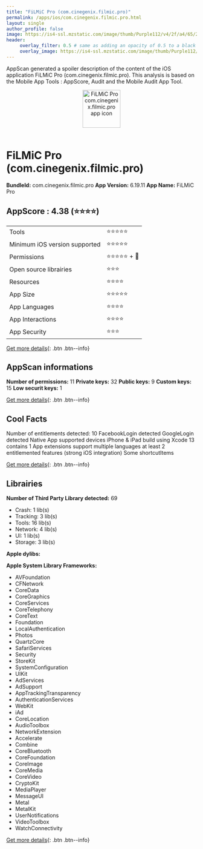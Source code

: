 ```yaml
---
title: "FiLMiC Pro (com.cinegenix.filmic.pro)"
permalink: /apps/ios/com.cinegenix.filmic.pro.html
layout: single
author_profile: false
image: https://is4-ssl.mzstatic.com/image/thumb/Purple112/v4/2f/a4/65/2fa465e8-dd93-6e0f-89b3-e4dca24e1123/AppIcon-1x_U007emarketing-0-10-0-85-220.png/512x512bb.jpg
header: 
     overlay_filter: 0.5 # same as adding an opacity of 0.5 to a black background
     overlay_image: https://is4-ssl.mzstatic.com/image/thumb/Purple112/v4/2f/a4/65/2fa465e8-dd93-6e0f-89b3-e4dca24e1123/AppIcon-1x_U007emarketing-0-10-0-85-220.png/512x512bb.jpg
---
```

AppScan generated a spoiler description of the content of the iOS application FiLMiC Pro (com.cinegenix.filmic.pro). This analysis is based on the Mobile App Tools : AppScore, Audit and the Mobile Audit App Tool.

  
  
<div style="text-align: center;"><img src="https://is4-ssl.mzstatic.com/image/thumb/Purple112/v4/2f/a4/65/2fa465e8-dd93-6e0f-89b3-e4dca24e1123/AppIcon-1x_U007emarketing-0-10-0-85-220.png/512x512bb.jpg" width="100" height="100" alt="FiLMiC Pro com.cinegenix.filmic.pro app icon"></div></br>
  
# FiLMiC Pro (com.cinegenix.filmic.pro)

**BundleId:** com.cinegenix.filmic.pro
**App Version:** 6.19.11
**App Name:** FiLMiC Pro


## AppScore : 4.38 (⭐️⭐️⭐️⭐️) 

<table>
<tr><td> Tools </td><td> ⭐️⭐️⭐️⭐️⭐️ </td></tr>
<tr><td> Minimum iOS version supported </td><td> ⭐️⭐️⭐️⭐️⭐️ </td></tr>
<tr><td> Permissions </td><td> ⭐️⭐️⭐️⭐️⭐️ + 🌟 </td></tr>
<tr><td> Open source librairies </td><td> ⭐️⭐️⭐️ </td></tr>
<tr><td> Resources </td><td> ⭐️⭐️⭐️⭐️ </td></tr>
<tr><td> App Size </td><td> ⭐️⭐️⭐️⭐️⭐️ </td></tr>
<tr><td> App Languages </td><td> ⭐️⭐️⭐️⭐️ </td></tr>
<tr><td> App Interactions </td><td> ⭐️⭐️⭐️⭐️ </td></tr>
<tr><td> App Security </td><td> ⭐️⭐️⭐️ </td></tr>
</table>

[Get more details](/pricing.html){: .btn .btn--info}  
  
## AppScan informations 

**Number of permissions:** 11
**Private keys:** 32
**Public keys:** 9
**Custom keys:** 15
**Low securit keys:** 1
  
[Get more details](/pricing.html){: .btn .btn--info}

## Cool Facts

Number of entitlements detected: 10
FacebookLogin detected
GoogleLogin detected
Native App
supported devices iPhone & iPad
build using Xcode 13
contains 1 App extensions
support multiple languages
at least 2 entitlemented features (strong iOS integration)
Some shortcutItems 
  
[Get more details](/pricing.html){: .btn .btn--info}

## Librairies 
**Number of Third Party Library detected:** 69
- Crash: 1 lib(s)
- Tracking: 3 lib(s)
- Tools: 16 lib(s)
- Network: 4 lib(s)
- UI: 1 lib(s)
- Storage: 3 lib(s)

**Apple dylibs:**


**Apple System Library Frameworks:**
- AVFoundation
- CFNetwork
- CoreData
- CoreGraphics
- CoreServices
- CoreTelephony
- CoreText
- Foundation
- LocalAuthentication
- Photos
- QuartzCore
- SafariServices
- Security
- StoreKit
- SystemConfiguration
- UIKit
- AdServices
- AdSupport
- AppTrackingTransparency
- AuthenticationServices
- WebKit
- iAd
- CoreLocation
- AudioToolbox
- NetworkExtension
- Accelerate
- Combine
- CoreBluetooth
- CoreFoundation
- CoreImage
- CoreMedia
- CoreVideo
- CryptoKit
- MediaPlayer
- MessageUI
- Metal
- MetalKit
- UserNotifications
- VideoToolbox
- WatchConnectivity


  
[Get more details](/pricing.html){: .btn .btn--info}

